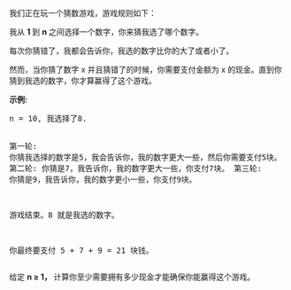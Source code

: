 <html>
 <body>
  <p>
   我们正在玩一个猜数游戏，游戏规则如下：
  </p>
  <p>
   我从
   <strong>
    1
   </strong>
   到
   <strong>
    n
   </strong>
   之间选择一个数字，你来猜我选了哪个数字。
  </p>
  <p>
   每次你猜错了，我都会告诉你，我选的数字比你的大了或者小了。
  </p>
  <p>
   然而，当你猜了数字 x 并且猜错了的时候，你需要支付金额为 x 的现金。直到你猜到我选的数字，你才算赢得了这个游戏。
  </p>
  <p>
   <strong>
    示例:
   </strong>
  </p>
  <pre>n = 10, 我选择了8.

第一轮: 你猜我选择的数字是5，我会告诉你，我的数字更大一些，然后你需要支付5块。
第二轮: 你猜是7，我告诉你，我的数字更大一些，你支付7块。
第三轮: 你猜是9，我告诉你，我的数字更小一些，你支付9块。

游戏结束。8 就是我选的数字。

你最终要支付 5 + 7 + 9 = 21 块钱。
</pre>
  <p>
   给定
   <strong>
    n ≥ 1，
   </strong>
   计算你至少需要拥有多少现金才能确保你能赢得这个游戏。
  </p>
 </body>
</html>